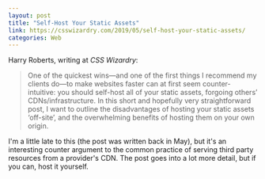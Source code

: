 ```yaml
---
layout: post
title: "Self-Host Your Static Assets"
link: https://csswizardry.com/2019/05/self-host-your-static-assets/
categories: Web
---
```


Harry Roberts, writing at _CSS Wizardry_:

> One of the quickest wins—and one of the first things I recommend my clients do—to make websites faster can at first seem counter-intuitive: you should self-host all of your static assets, forgoing others’ CDNs/infrastructure. In this short and hopefully very straightforward post, I want to outline the disadvantages of hosting your static assets ‘off-site’, and the overwhelming benefits of hosting them on your own origin.

I'm a little late to this (the post was written back in May), but it's an interesting counter argument to the common practice of serving third party resources from a provider's CDN. The post goes into a lot more detail, but if you can, host it yourself. 
